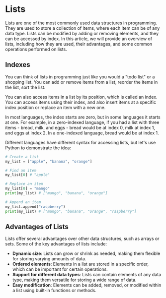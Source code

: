 # Lists

Lists are one of the most commonly used data structures in programming.
They are used to store a collection of items, where each item can be of any data type.
Lists can be modified by adding or removing elements, and they can be accessed by index.
In this article, we will provide an overview of lists, including how they are used, their advantages, and some common operations performed on lists.

## Indexes

You can think of lists in programming just like you would a "todo list" or a shopping list.
You can add or remove items from a list, reorder the items in the list, sort the list.

You can also access items in a list by its position, which is called an index.
You can access items using their index, and also insert items at a specific index position or replace an item with a new one.

In most languages, the index starts are zero, but in some languages it starts at one.
For example, in a zero-indexed language, if you had a list with three items - bread, milk, and eggs - bread would be at index 0, milk at index 1, and eggs at index 2.
In a one-indexed language, bread would be at index 1.

Different languages have different syntax for accessing lists, but let's use Python to demonstrate the idea:
```python
# Create a list
my_list = ["apple", "banana", "orange"]

# Find an item
my_list[0] # "apple"

# Replace an item
my_list[0] = "mango"
print(my_list) # ["mango", "banana", "orange"]

# Append an item
my_list.append("raspberry")
print(my_list) # ["mango", "banana", "orange", "raspberry"]
```

## Advantages of Lists

Lists offer several advantages over other data structures, such as arrays or sets.
Some of the key advantages of lists include:

- **Dynamic size**: Lists can grow or shrink as needed, making them flexible for storing varying amounts of data.
- **Ordered elements**: Elements in a list are stored in a specific order, which can be important for certain operations.
- **Support for different data types**: Lists can contain elements of any data type, making them versatile for storing a wide range of data.
- **Easy modification**: Elements can be added, removed, or modified within a list using built-in functions or methods.
